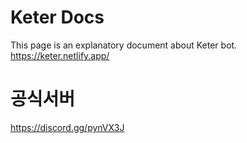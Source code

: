 # Keter Docs
This page is an explanatory document about Keter bot.
https://keter.netlify.app/

# 공식서버

https://discord.gg/pynVX3J

